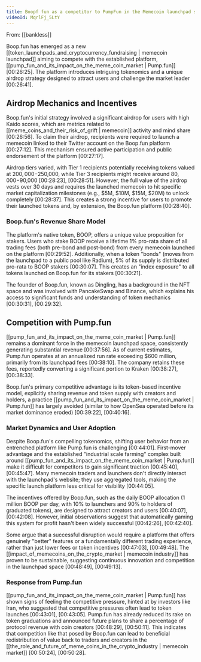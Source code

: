 ```yaml
---
title: Boopf fun as a competitor to PumpFun in the Memecoin launchpad space
videoId: MqrlFj_5LtY
---
```


From: [[bankless]] <br/> 

Boop.fun has emerged as a new [[token_launchpads_and_cryptocurrency_fundraising | memecoin launchpad]] aiming to compete with the established platform, [[pump_fun_and_its_impact_on_the_meme_coin_market | Pump.fun]] <a class="yt-timestamp" data-t="00:26:25">[00:26:25]</a>. The platform introduces intriguing tokenomics and a unique airdrop strategy designed to attract users and challenge the market leader <a class="yt-timestamp" data-t="00:26:41">[00:26:41]</a>.

## Airdrop Mechanics and Incentives

Boop.fun's initial strategy involved a significant airdrop for users with high Kaido scores, which are metrics related to [[meme_coins_and_their_risk_of_grift | memecoin]] activity and mind share <a class="yt-timestamp" data-t="00:26:56">[00:26:56]</a>. To claim their airdrop, recipients were required to launch a memecoin linked to their Twitter account on the Boop.fun platform <a class="yt-timestamp" data-t="00:27:12">[00:27:12]</a>. This mechanism ensured active participation and public endorsement of the platform <a class="yt-timestamp" data-t="00:27:17">[00:27:17]</a>.

Airdrop tiers varied, with Tier 1 recipients potentially receiving tokens valued at $200,000-$250,000, while Tier 3 recipients might receive around $80,000-$90,000 <a class="yt-timestamp" data-t="00:28:23">[00:28:23]</a>, <a class="yt-timestamp" data-t="00:28:51">[00:28:51]</a>. However, the full value of the airdrop vests over 30 days and requires the launched memecoin to hit specific market capitalization milestones (e.g., $5M, $10M, $15M, $20M) to unlock completely <a class="yt-timestamp" data-t="00:28:37">[00:28:37]</a>. This creates a strong incentive for users to promote their launched tokens and, by extension, the Boop.fun platform <a class="yt-timestamp" data-t="00:28:40">[00:28:40]</a>.

### Boop.fun's Revenue Share Model

The platform's native token, BOOP, offers a unique value proposition for stakers. Users who stake BOOP receive a lifetime 1% pro-rata share of all trading fees (both pre-bond and post-bond) from every memecoin launched on the platform <a class="yt-timestamp" data-t="00:29:52">[00:29:52]</a>. Additionally, when a token "bonds" (moves from the launchpad to a public pool like Radium), 5% of its supply is distributed pro-rata to BOOP stakers <a class="yt-timestamp" data-t="00:30:07">[00:30:07]</a>. This creates an "index exposure" to all tokens launched on Boop.fun for its stakers <a class="yt-timestamp" data-t="00:30:21">[00:30:21]</a>.

The founder of Boop.fun, known as Dingling, has a background in the NFT space and was involved with PancakeSwap and Binance, which explains his access to significant funds and understanding of token mechanics <a class="yt-timestamp" data-t="00:30:31">[00:30:31]</a>, <a class="yt-timestamp" data-t="00:29:32">[00:29:32]</a>.

## Competition with Pump.fun

[[pump_fun_and_its_impact_on_the_meme_coin_market | Pump.fun]] remains a dominant force in the memecoin launchpad space, consistently generating substantial revenue <a class="yt-timestamp" data-t="00:37:56">[00:37:56]</a>. As of current estimates, Pump.fun operates at an annualized run rate exceeding $600 million, primarily from its launchpad fees <a class="yt-timestamp" data-t="00:38:10">[00:38:10]</a>. The company retains these fees, reportedly converting a significant portion to Kraken <a class="yt-timestamp" data-t="00:38:27">[00:38:27]</a>, <a class="yt-timestamp" data-t="00:38:33">[00:38:33]</a>.

Boop.fun's primary competitive advantage is its token-based incentive model, explicitly sharing revenue and token supply with creators and holders, a practice [[pump_fun_and_its_impact_on_the_meme_coin_market | Pump.fun]] has largely avoided (similar to how OpenSea operated before its market dominance eroded) <a class="yt-timestamp" data-t="00:39:22">[00:39:22]</a>, <a class="yt-timestamp" data-t="00:40:16">[00:40:16]</a>.

### Market Dynamics and User Adoption

Despite Boop.fun's compelling tokenomics, shifting user behavior from an entrenched platform like Pump.fun is challenging <a class="yt-timestamp" data-t="00:44:01">[00:44:01]</a>. First-mover advantage and the established "industrial scale farming" complex built around [[pump_fun_and_its_impact_on_the_meme_coin_market | Pump.fun]] make it difficult for competitors to gain significant traction <a class="yt-timestamp" data-t="00:45:40">[00:45:40]</a>, <a class="yt-timestamp" data-t="00:45:47">[00:45:47]</a>. Many memecoin traders and launchers don't directly interact with the launchpad's website; they use aggregated tools, making the specific launch platform less critical for visibility <a class="yt-timestamp" data-t="00:44:05">[00:44:05]</a>.

The incentives offered by Boop.fun, such as the daily BOOP allocation (1 million BOOP per day, with 10% to launchers and 90% to holders of graduated tokens), are designed to attract creators and users <a class="yt-timestamp" data-t="00:40:07">[00:40:07]</a>, <a class="yt-timestamp" data-t="00:42:08">[00:42:08]</a>. However, initial observations suggest that automatically gaming this system for profit hasn't been widely successful <a class="yt-timestamp" data-t="00:42:26">[00:42:26]</a>, <a class="yt-timestamp" data-t="00:42:40">[00:42:40]</a>.

Some argue that a successful disruption would require a platform that offers genuinely "better" features or a fundamentally different trading experience, rather than just lower fees or token incentives <a class="yt-timestamp" data-t="00:47:03">[00:47:03]</a>, <a class="yt-timestamp" data-t="00:49:48">[00:49:48]</a>. The [[impact_of_memecoins_on_the_crypto_market | memecoin industry]] has proven to be sustainable, suggesting continuous innovation and competition in the launchpad space <a class="yt-timestamp" data-t="00:48:49">[00:48:49]</a>, <a class="yt-timestamp" data-t="00:49:13">[00:49:13]</a>.

### Response from Pump.fun

[[pump_fun_and_its_impact_on_the_meme_coin_market | Pump.fun]] has shown signs of feeling the competitive pressure, hinted at by investors like Iran, who suggested that competitive pressures often lead to token launches <a class="yt-timestamp" data-t="00:43:01">[00:43:01]</a>, <a class="yt-timestamp" data-t="00:43:05">[00:43:05]</a>. Pump.fun has already reduced its rake on token graduations and announced future plans to share a percentage of protocol revenue with coin creators <a class="yt-timestamp" data-t="00:48:29">[00:48:29]</a>, <a class="yt-timestamp" data-t="00:50:11">[00:50:11]</a>. This indicates that competition like that posed by Boop.fun can lead to beneficial redistribution of value back to traders and creators in the [[the_role_and_future_of_meme_coins_in_the_crypto_industry | memecoin market]] <a class="yt-timestamp" data-t="00:50:24">[00:50:24]</a>, <a class="yt-timestamp" data-t="00:50:28">[00:50:28]</a>.